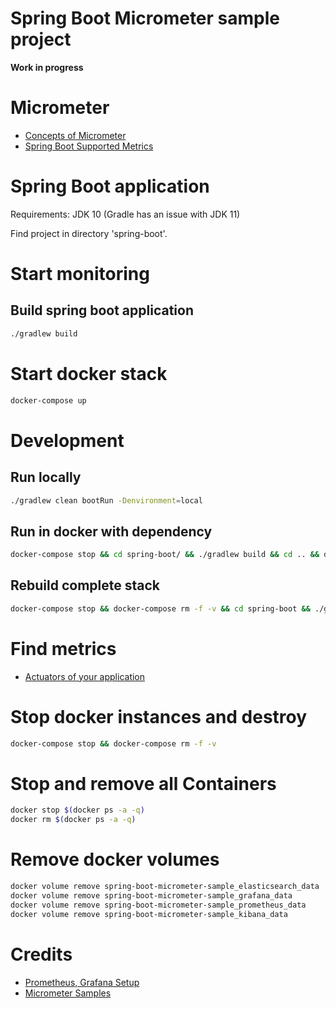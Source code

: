 # Spring Boot Micrometer sample project

**Work in progress**


# Micrometer

* [Concepts of Micrometer](https://micrometer.io/docs/concepts)
* [Spring Boot Supported Metrics](https://docs.spring.io/spring-boot/docs/current/reference/htmlsingle/#production-ready-metrics-meter)


# Spring Boot application

Requirements: JDK 10 (Gradle has an issue with JDK 11)

Find project in directory 'spring-boot'.

# Start monitoring

## Build spring boot application

```bash
./gradlew build
```

# Start docker stack

```bash
docker-compose up
```

# Development

## Run locally

```bash
./gradlew clean bootRun -Denvironment=local
```

## Run in docker with dependency

```bash
docker-compose stop && cd spring-boot/ && ./gradlew build && cd .. && docker-compose up -d --build
```

## Rebuild complete stack

```bash
docker-compose stop && docker-compose rm -f -v && cd spring-boot && ./gradlew clean build && cd .. && docker-compose up -d --force-recreate --build
```

# Find metrics

* [Actuators of your application](http://localhost:8080/actuator)

# Stop docker instances and destroy 

```bash
docker-compose stop && docker-compose rm -f -v
```


# Stop and remove all Containers

```bash
docker stop $(docker ps -a -q)
docker rm $(docker ps -a -q)
```

# Remove docker volumes

```bash
docker volume remove spring-boot-micrometer-sample_elasticsearch_data
docker volume remove spring-boot-micrometer-sample_grafana_data
docker volume remove spring-boot-micrometer-sample_prometheus_data
docker volume remove spring-boot-micrometer-sample_kibana_data

```


# Credits

* [Prometheus, Grafana Setup](https://github.com/vegasbrianc/prometheus)
* [Micrometer Samples](https://github.com/micrometer-metrics/micrometer/tree/master/samples/micrometer-samples-boot1/src/main/java/io/micrometer/boot1/samples)